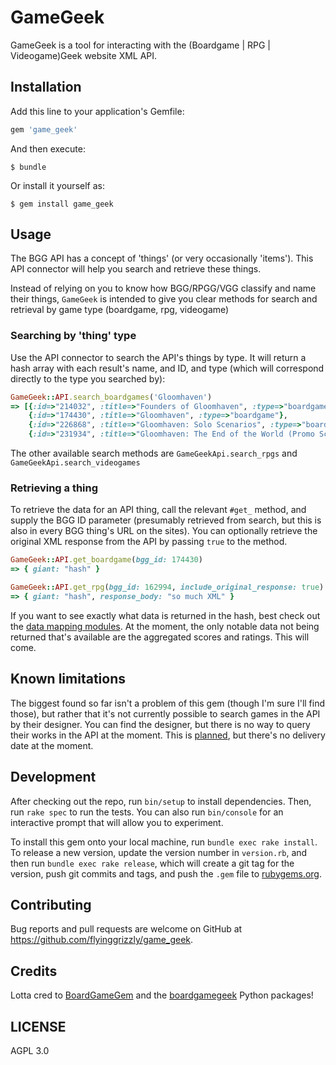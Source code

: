 # GameGeek

GameGeek is a tool for interacting with the (Boardgame | RPG | Videogame)Geek website XML API.

## Installation

Add this line to your application's Gemfile:

```ruby
gem 'game_geek'
```

And then execute:

    $ bundle

Or install it yourself as:

    $ gem install game_geek

## Usage

The BGG API has a concept of 'things' (or very occasionally 'items'). This API connector will help you search and retrieve these things.

Instead of relying on you to know how BGG/RPGG/VGG classify and name their things, `GameGeek` is intended to give you clear methods for search and retrieval by game type (boardgame, rpg, videogame)

### Searching by 'thing' type

Use the API connector to search the API's things by type. It will return a hash array with each result's name, and ID, and type (which will correspond directly to the type you searched by):

```ruby
GameGeek::API.search_boardgames('Gloomhaven')
=> [{:id=>"214032", :title=>"Founders of Gloomhaven", :type=>"boardgame"},
    {:id=>"174430", :title=>"Gloomhaven", :type=>"boardgame"},
    {:id=>"226868", :title=>"Gloomhaven: Solo Scenarios", :type=>"boardgame"},
    {:id=>"231934", :title=>"Gloomhaven: The End of the World (Promo Scenario)", :type=>"boardgame"}]
```

The other available search methods are `GameGeekApi.search_rpgs` and `GameGeekApi.search_videogames`

### Retrieving a thing

To retrieve the data for an API thing, call the relevant `#get_` method, and supply the BGG ID parameter (presumably retrieved from search, but this is also in every BGG thing's URL on the sites). You can optionally retrieve the original XML response from the API by passing `true` to the method.

```ruby
GameGeek::API.get_boardgame(bgg_id: 174430)
=> { giant: "hash" }

GameGeek::API.get_rpg(bgg_id: 162994, include_original_response: true)
=> { giant: "hash", response_body: "so much XML" }
```

If you want to see exactly what data is returned in the hash, best check out the [data mapping modules](/lib/game_geek/bgg_map.rb). At the moment, the only notable data not being returned that's available are the aggregated scores and ratings. This will come.

## Known limitations

The biggest found so far isn't a problem of this gem (though I'm sure I'll find those), but rather that it's not currently possible to search games in the API by their designer. You can find the designer, but there is no way to query their works in the API at the moment. This is [planned](https://boardgamegeek.com/wiki/page/XML_API_Enhancements#toc1), but there's no delivery date at the moment.

## Development

After checking out the repo, run `bin/setup` to install dependencies. Then, run `rake spec` to run the tests. You can also run `bin/console` for an interactive prompt that will allow you to experiment.

To install this gem onto your local machine, run `bundle exec rake install`. To release a new version, update the version number in `version.rb`, and then run `bundle exec rake release`, which will create a git tag for the version, push git commits and tags, and push the `.gem` file to [rubygems.org](https://rubygems.org).

## Contributing

Bug reports and pull requests are welcome on GitHub at https://github.com/flyinggrizzly/game_geek.

## Credits

Lotta cred to [BoardGameGem](http://www.github.com/acceptableice/boardgamegem) and the [boardgamegeek](https://github.com/lcosmin/boardgamegeek/) Python packages!

## LICENSE

AGPL 3.0